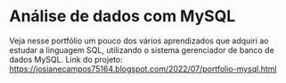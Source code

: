 # Análise de dados com MySQL
   Veja nesse portfólio um pouco dos vários aprendizados que adquiri ao estudar a linguagem SQL, utilizando o sistema gerenciador de banco de dados MySQL. 
   Link do projeto: https://josianecampos75164.blogspot.com/2022/07/portfolio-mysql.html
